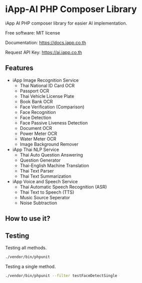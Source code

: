 iApp-AI PHP Composer Library
=========================
iApp AI PHP composer library for easier AI implementation.

Free software: MIT license

Documentation: https://docs.iapp.co.th

Request API Key: https://ai.iapp.co.th

Features
--------
* iApp Image Recognition Service
  * Thai National ID Card OCR
  * Passport OCR
  * Thai Vehicle License Plate
  * Book Bank OCR
  * Face Verification (Comparison)
  * Face Recognition
  * Face Detection
  * Face Passive Liveness Detection
  * Document OCR
  * Power Meter OCR
  * Water Meter OCR
  * Image Background Remover
* iApp Thai NLP Service
  * Thai Auto Question Answering
  * Question Generator
  * Thai-English Machine Translation
  * Thai Text Parser
  * Thai Text Summarization
* iApp Voice and Speech Service
  * Thai Automatic Speech Recognition (ASR)
  * Thai Text to Speech (TTS)
  * Music Source Seperator
  * Noise Subtraction

How to use it?
--------


Testing
--------
Testing all methods.
```bash
./vendor/bin/phpunit
```

Testing a single method.
```bash
./vendor/bin/phpunit --filter testFaceDetectSingle
```